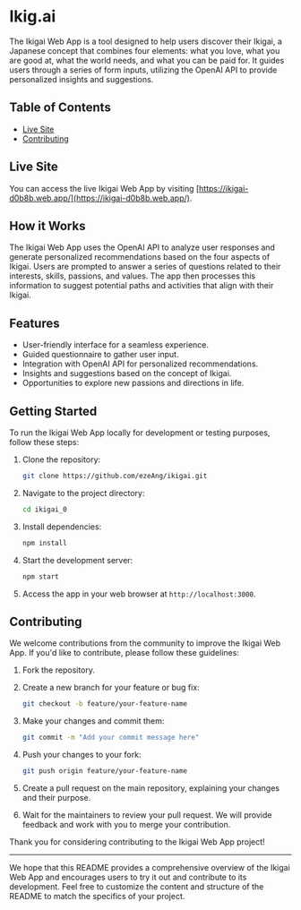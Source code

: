 # Ikig.ai

The Ikigai Web App is a tool designed to help users discover their Ikigai, a Japanese concept that combines four elements: what you love, what you are good at, what the world needs, and what you can be paid for. It guides users through a series of form inputs, utilizing the OpenAI API to provide personalized insights and suggestions.

## Table of Contents

- [Live Site](#live-site)
- [Contributing](#contributing)

## Live Site

You can access the live Ikigai Web App by visiting [https://ikigai-d0b8b.web.app/](https://ikigai-d0b8b.web.app/).

## How it Works

The Ikigai Web App uses the OpenAI API to analyze user responses and generate personalized recommendations based on the four aspects of Ikigai. Users are prompted to answer a series of questions related to their interests, skills, passions, and values. The app then processes this information to suggest potential paths and activities that align with their Ikigai.

## Features

- User-friendly interface for a seamless experience.
- Guided questionnaire to gather user input.
- Integration with OpenAI API for personalized recommendations.
- Insights and suggestions based on the concept of Ikigai.
- Opportunities to explore new passions and directions in life.

## Getting Started

To run the Ikigai Web App locally for development or testing purposes, follow these steps:

1. Clone the repository:

   ```bash
   git clone https://github.com/ezeAng/ikigai.git
   ```

2. Navigate to the project directory:

   ```bash
   cd ikigai_0
   ```

3. Install dependencies:

   ```bash
   npm install
   ```

4. Start the development server:

   ```bash
   npm start
   ```

5. Access the app in your web browser at `http://localhost:3000`.

## Contributing

We welcome contributions from the community to improve the Ikigai Web App. If you'd like to contribute, please follow these guidelines:

1. Fork the repository.

2. Create a new branch for your feature or bug fix:

   ```bash
   git checkout -b feature/your-feature-name
   ```

3. Make your changes and commit them:

   ```bash
   git commit -m "Add your commit message here"
   ```

4. Push your changes to your fork:

   ```bash
   git push origin feature/your-feature-name
   ```

5. Create a pull request on the main repository, explaining your changes and their purpose.

6. Wait for the maintainers to review your pull request. We will provide feedback and work with you to merge your contribution.

Thank you for considering contributing to the Ikigai Web App project!

---

We hope that this README provides a comprehensive overview of the Ikigai Web App and encourages users to try it out and contribute to its development. Feel free to customize the content and structure of the README to match the specifics of your project.